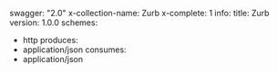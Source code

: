 swagger: "2.0"
x-collection-name: Zurb
x-complete: 1
info:
  title: Zurb
  version: 1.0.0
schemes:
- http
produces:
- application/json
consumes:
- application/json